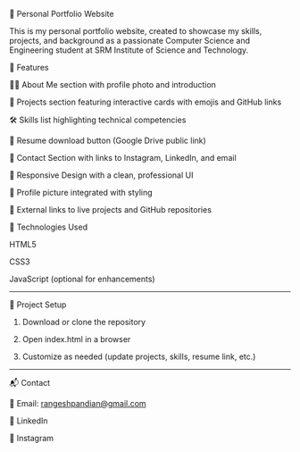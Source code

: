 💼 Personal Portfolio Website

This is my personal portfolio website, created to showcase my skills, projects, and background as a passionate Computer Science and Engineering student at SRM Institute of Science and Technology.

🌟 Features

🧑‍💻 About Me section with profile photo and introduction

💼 Projects section featuring interactive cards with emojis and GitHub links

🛠 Skills list highlighting technical competencies

📄 Resume download button (Google Drive public link)

📱 Contact Section with links to Instagram, LinkedIn, and email

🎨 Responsive Design with a clean, professional UI

📸 Profile picture integrated with styling

🔗 External links to live projects and GitHub repositories


🚀 Technologies Used

HTML5

CSS3

JavaScript (optional for enhancements)

---

📂 Project Setup

1. Download or clone the repository


2. Open index.html in a browser


3. Customize as needed (update projects, skills, resume link, etc.)

---

📬 Contact

📧 Email: rangeshpandian@gmail.com

💼 LinkedIn

📸 Instagram


